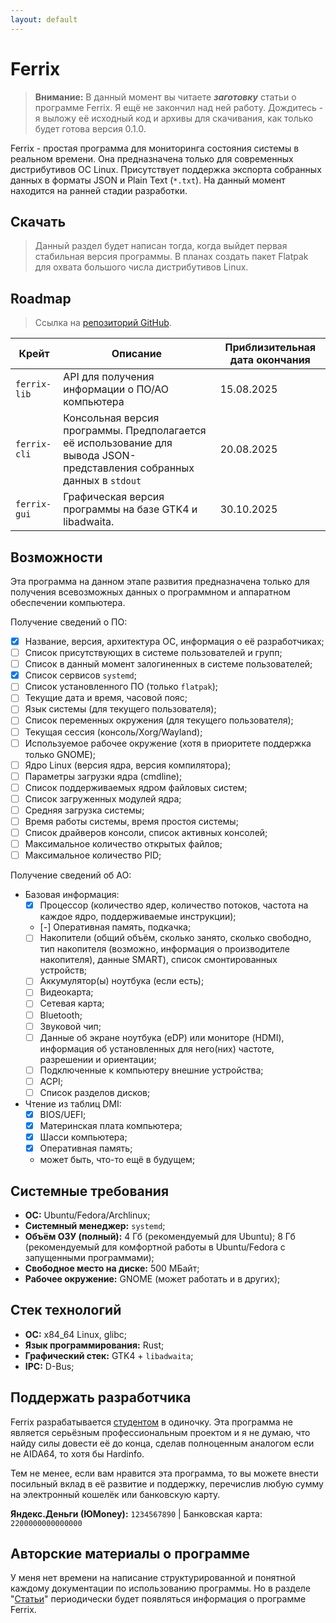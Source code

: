 ```yaml
---
layout: default
---
```


# Ferrix

> **Внимание:** В данный момент вы читаете ***заготовку*** статьи о программе Ferrix. Я ещё не закончил над ней работу. Дождитесь - я выложу её исходный код и архивы для скачивания, как только будет готова версия 0.1.0.

Ferrix - простая программа для мониторинга состояния системы в реальном времени. Она предназначена только для современных дистрибутивов ОС Linux. Присутствует поддержка экспорта собранных данных в форматы JSON и Plain Text (`*.txt`). На данный момент находится на ранней стадии разработки.

## Скачать

> Данный раздел будет написан тогда, когда выйдет первая стабильная версия программы. В планах создать пакет Flatpak для охвата большого числа дистрибутивов Linux.

## Roadmap

> Ссылка на [репозиторий GitHub](https://github.com/mskrasnov/ferrix).

| Крейт        | Описание                                                                                           | Приблизительная дата окончания |
|--------------|----------------------------------------------------------------------------------------------------|--------------------------------|
| `ferrix-lib` | API для получения информации о ПО/АО компьютера                                                                        | 15.08.2025 |
| `ferrix-cli` | Консольная версия программы. Предполагается её использование для вывода JSON-представления собранных данных в `stdout` | 20.08.2025 |
| `ferrix-gui` | Графическая версия программы на базе GTK4 и libadwaita.                                                                | 30.10.2025 |

## Возможности

Эта программа на данном этапе развития предназначена только для получения всевозможных данных о программном и аппаратном обеспечении компьютера.

Получение сведений о ПО:

- [X] Название, версия, архитектура ОС, информация о её разработчиках;
- [ ] Список присутствующих в системе пользователей и групп;
- [ ] Список в данный момент залогиненных в системе пользователей;
- [X] Список сервисов `systemd`;
- [ ] Список установленного ПО (только `flatpak`);
- [ ] Текущие дата и время, часовой пояс;
- [ ] Язык системы (для текущего пользователя);
- [ ] Список переменных окружения (для текущего пользователя);
- [ ] Текущая сессия (консоль/Xorg/Wayland);
- [ ] Используемое рабочее окружение (хотя в приоритете поддержка только GNOME);
- [ ] Ядро Linux (версия ядра, версия компилятора);
- [ ] Параметры загрузки ядра (cmdline);
- [ ] Список поддерживаемых ядром файловых систем;
- [ ] Список загруженных модулей ядра;
- [ ] Средняя загрузка системы;
- [ ] Время работы системы, время простоя системы;
- [ ] Список драйверов консоли, список активных консолей;
- [ ] Максимальное количество открытых файлов;
- [ ] Максимальное количество PID;

Получение сведений об АО:

- Базовая информация:
  - [X] Процессор (количество ядер, количество потоков, частота на каждое ядро, поддерживаемые инструкции);
  - [-] Оперативная память, подкачка;
  - [ ] Накопители (общий объём, сколько занято, сколько свободно, тип накопителя (возможно, информация о производителе накопителя), данные SMART), список смонтированных устройств;
  - [ ] Аккумулятор(ы) ноутбука (если есть);
  - [ ] Видеокарта;
  - [ ] Сетевая карта;
  - [ ] Bluetooth;
  - [ ] Звуковой чип;
  - [ ] Данные об экране ноутбука (eDP) или мониторе (HDMI), информация об установленных для него(них) частоте, разрешении и ориентации;
  - [ ] Подключенные к компьютеру внешние устройства;
  - [ ] ACPI;
  - [ ] Список разделов дисков;
- Чтение из таблиц DMI:
  - [X] BIOS/UEFI;
  - [X] Материнская плата компьютера;
  - [X] Шасси компьютера;
  - [X] Оперативная память;
  - может быть, что-то ещё в будущем;

## Системные требования

- **ОС:** Ubuntu/Fedora/Archlinux;
- **Системный менеджер:** `systemd`;
- **Объём ОЗУ (полный):** 4 Гб (рекомендуемый для Ubuntu); 8 Гб (рекомендуемый для комфортной работы в Ubuntu/Fedora с запущенными программами);
- **Свободное место на диске:** 500 МБайт;
- **Рабочее окружение:** GNOME (может работать и в других);

## Стек технологий

- **ОС:** x84_64 Linux, glibc;
- **Язык программирования:** Rust;
- **Графический стек:** GTK4 + `libadwaita`;
- **IPC:** D-Bus;

## Поддержать разработчика

Ferrix разрабатывается [студентом](/) в одиночку. Эта программа не является серьёзным профессиональным проектом и я не думаю, что найду силы довести её до конца, сделав полноценным аналогом если не AIDA64, то хотя бы Hardinfo.

Тем не менее, если вам нравится эта программа, то вы можете внести посильный вклад в её развитие и поддержку, перечислив любую сумму на электронный кошелёк или банковскую карту.

**Яндекс.Деньги (ЮMoney):** `1234567890` | Банковская карта: `2200000000000000`

## Авторские материалы о программе

У меня нет времени на написание структурированной и понятной каждому документации по использованию программы. Но в разделе "[Статьи](/articles/)" периодически будет появляться информация о программе Ferrix.
